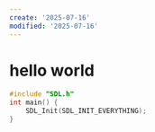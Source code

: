 ```yaml
---
create: '2025-07-16'
modified: '2025-07-16'
---
```


# hello world

```C++
#include "SDL.h"
int main() {
    SDL_Init(SDL_INIT_EVERYTHING);
}
```